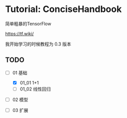 # Tutorial: ConciseHandbook

简单粗暴的TensorFlow

https://tf.wiki/

我开始学习的时候教程为 0.3 版本

## TODO

- [ ] 01 基础
  - [x] 01_01 1+1
  - [ ] 01_02 线性回归
- [ ] 02 模型
- [ ] 03 扩展


